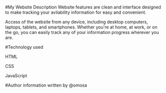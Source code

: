 #My  Website
Description
Website features are clean and interface designed to make tracking your avilability information for  easy and convenient.

Access of the website from any device, including desktop computers, laptops, tablets, and smartphones. Whether you're at home, at work, or on the go, you can easily track any of your information  progress wherever you are.




#Technology used

HTML

CSS

JavaScript

#Author information
written by @omosa